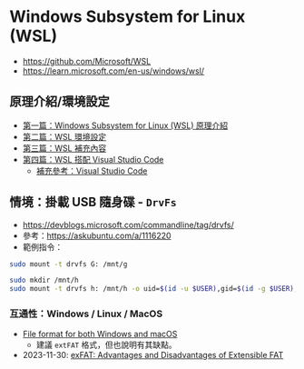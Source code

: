 # Windows Subsystem for Linux (WSL)

- https://github.com/Microsoft/WSL
- https://learn.microsoft.com/en-us/windows/wsl/

## 原理介紹/環境設定

- [第一篇：Windows Subsystem for Linux (WSL) 原理介紹](https://hackmd.io/@billsun/Bkh8oAmGX?type=view)
- [第二篇：WSL 環境設定](https://hackmd.io/@billsun/BJByCIUHf?type=view)
- [第三篇：WSL 補充內容](https://hackmd.io/@billsun/SyL3pzzQm?type=view)
- [第四篇：WSL 搭配 Visual Studio Code](https://hackmd.io/@billsun/S1LFy-BzQ?type=view)
    - [補充參考：Visual Studio Code](https://hackmd.io/@sysprog/rJPKpohsx?type=view)

## 情境：掛載 USB 隨身碟 - `DrvFs`

- https://devblogs.microsoft.com/commandline/tag/drvfs/
- 參考：https://askubuntu.com/a/1116220
- 範例指令：
```bash
sudo mount -t drvfs G: /mnt/g
```
```bash
sudo mkdir /mnt/h
sudo mount -t drvfs h: /mnt/h -o uid=$(id -u $USER),gid=$(id -g $USER),metadata
```

### 互通性：Windows / Linux / MacOS

- [File format for both Windows and macOS](https://www.reddit.com/r/MacOS/comments/15qqvbj/file_format_for_both_windows_and_macos/)
  - 建議 `extFAT` 格式，但也說明有其缺點。
- 2023-11-30: [exFAT: Advantages and Disadvantages of Extensible FAT](https://www.profolus.com/topics/exfat-advantages-disadvantages-extensible-fat/)

